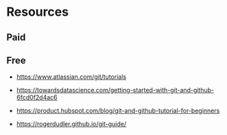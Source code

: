 # Resources

## Paid

## Free
- https://www.atlassian.com/git/tutorials

- https://towardsdatascience.com/getting-started-with-git-and-github-6fcd0f2d4ac6

- https://product.hubspot.com/blog/git-and-github-tutorial-for-beginners

- https://rogerdudler.github.io/git-guide/